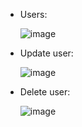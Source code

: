 - Users:

  ![image](https://github.com/user-attachments/assets/b494d87b-f850-4d24-9ca0-b6157c16cf32)

- Update user:

  ![image](https://github.com/user-attachments/assets/eb22a3e4-8ff8-4bde-94b5-09bfb19b5e1b)

- Delete user:

  ![image](https://github.com/user-attachments/assets/7f04ef6d-bda2-4288-a1be-5d456bc11678)
